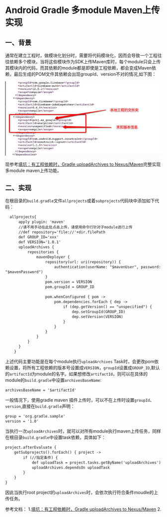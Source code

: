 # Android Gradle 多module Maven上传实现

## 一、背景
通常在建立工程时，做模块化划分时，需要将代码模块化，因而会导致一个工程往往依赖多个模块，当将这些模块作为SDK上传Maven库时，每个module只会上传其模块内的代码，而其依赖的module都是即使是工程依赖，都会变成Maven依赖，最后生成的POM文件其依赖会出现groupId、version不对的情况,如下图：

![maven_pom](https://github.com/harley-hu/MyNote/raw/main/assets/maven_pom.webp)

现参考[填坑：有工程依赖时，Gradle uploadArchives to Nexus/Maven]完整实现多module maven上传功能。

## 二、实现
在根目录的`build.gradle`文件`allprojects`或着`subprojects`代码块中添加如下代码：
```grovy
  allprojects{
      apply plugin: 'maven'
      //请不用手动在此处点击上传，请使用命令行针对子module进行上传
      //def repository='file://'+dir.filePath
      def GROUP_ID='xxx'
      def VERSION='1.0.1'
      uploadArchives {
          repositories {
              mavenDeployer {
                  repository(url: uri(repository)) {
                      authentication(userName: "$mavenUser", password: "$mavenPassword")
                  }
                  pom.version = VERSION
                  pom.groupId = GROUP_ID

                  pom.whenConfigured { pom ->
                      pom.dependencies.forEach { dep ->
                          if (dep.getVersion() == "unspecified") {
                              dep.setGroupId(GROUP_ID)
                              dep.setVersion(VERSION)
                          }
                      }
                  }
              }
          }
      }
    }
```
上述代码主要功能是在每个module执行`uploadArchives` Task时，会更改pom依赖设置，将所有工程依赖的版本号设置成`VERSION`，`groupId`设置成`GROUP_ID`,默认的`artifactId`为module的名字。如果想修改`artifactId`，则可以在具体的module的`build.gradle`中设置`archivesBaseName`:
```
archivesBaseName = '$artifactId'
```
一般情况下，使用gradle maven 插件上传时，可以不在上传时设置`groupId`、`version`,直接在`build.gradle`声明：
```
group = 'org.gradle.sample'
version = '1.0'
```
当执行一次`uploadArchives`时，就可以对所有module执行maven上传任务，同样在根目录`build.gradle`中设置task依赖，具体如下：
```
project.afterEvaluate {
    getSubprojects().forEach() { project ->
        if (//指定条件) {
            def uploadTask = project.tasks.getByName('uploadArchives')
            uploadArchives.dependsOn uploadTask
        }
    }
}
```
因此当执行root project的`uploadArchives`时，会依次执行符合条件moudle的上传任务。


参考文档：
1.[填坑：有工程依赖时，Gradle uploadArchives to Nexus/Maven]
2.





[填坑：有工程依赖时，Gradle uploadArchives to Nexus/Maven]:https://www.jianshu.com/p/98d42f0d36da
